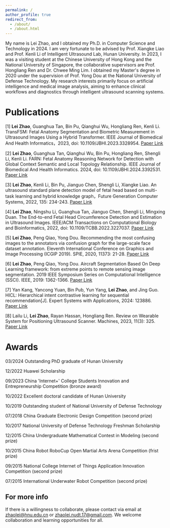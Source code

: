 ```yaml
---
permalink: /
author_profile: true
redirect_from: 
  - /about/
  - /about.html
---
```



My name is Lei Zhao, and I obtained my Ph.D. in Computer Science and Technology in 2024. I am very fortunate to be advised by Prof. Xiangke Liao and Prof. Kenli Li of Intelligent Ultrasound Lab, Hunan University. In 2023, I was a visiting student at the Chinese University of Hong Kong and the National University of Singapore, the collaborative supervisors are Prof. Hongliang Ren and Dr. Chwee Ming Lim. I obtained my Master's degree in 2020 under the supervision of Prof. Yong Dou at the National University of Defense Technology. My research interests primarily focus on artificial intelligence and medical image analysis, aiming to enhance clinical workflows and diagnostics through intelligent ultrasound scanning systems.


Publications
======
[1] **Lei Zhao**, Guanghua Tan, Bin Pu, Qianghui Wu, Hongliang Ren, Kenli Li. TransFSM: Fetal Anatomy Segmentation and Biometric Measurement in Ultrasound Images Using a Hybrid Transformer. IEEE Journal of Biomedical And Health Informatics，2023, doi: 10.1109/JBHI.2023.3328954. [Paper Link](https://ieeexplore.ieee.org/abstract/document/10310100)

[2] **Lei Zhao**, Guanghua Tan, Qianghui Wu, Bin Pu, Hongliang Ren, Shengli Li, Kenli Li. FARN: Fetal Anatomy Reasoning Network for Detection with Global Context Semantic and Local Topology Relationship. IEEE Journal of Biomedical And Health Informatics. 2024, doi: 10.1109/JBHI.2024.3392531. [Paper Link](https://ieeexplore.ieee.org/abstract/document/10506586)

[3] **Lei Zhao**, Kenli Li, Bin Pu, Jianguo Chen, Shengli Li, Xiangke Liao. An ultrasound standard plane detection model of fetal head based on multi-task learning and hybrid knowledge graph，Future Generation Computer Systems, 2022, 135: 234-243. [Paper Link](https://www.sciencedirect.com/science/article/pii/S0167739X22001340)

[4] **Lei Zhao**, Ningshu Li, Guanghua Tan, Jianguo Chen, Shengli Li, Mingxing Duan. The End-to-end Fetal Head Circumference Detection and Estimation in Ultrasound Images. IEEE/ACM Transactions on Computational Biology and Bioinformatics, 2022, doi: 10.1109/TCBB.2022.3227037. [Paper Link](https://ieeexplore.ieee.org/abstract/document/9971775)

[5] **Lei Zhao**, Peng Qiao, Yong Dou. Recommending the most confusing images to the annotators via confusion graph for the large-scale face dataset annotation. Eleventh International Conference on Graphics and Image Processing (ICGIP 2019). SPIE, 2020, 11373: 21-28. [Paper Link](https://ui.adsabs.harvard.edu/abs/2020SPIE11373E..04Z/abstract)

[6] **Lei Zhao**, Peng Qiao, Yong Dou. Aircraft Segmentation Based On Deep Learning framework: from extreme points to remote sensing image segmentation. 2019 IEEE Symposium Series on Computational Intelligence (SSCI). IEEE, 2019: 1362-1366. [Paper Link](https://ieeexplore.ieee.org/abstract/document/9002656)

[7] Yan Kang, Yancong Yuan, Bin Pub, Yun Yang, **Lei Zhao**, and Jing Guo. HICL: Hierarchical intent contrastive learning for sequential recommendation[J]. Expert Systems with Applications, 2024: 123886. [Paper Link](https://www.sciencedirect.com/science/article/pii/S0957417424007528)

[8] Lailu Li, **Lei Zhao**, Rayan Hassan, Hongliang Ren. Review on Wearable System for Positioning Ultrasound Scanner. Machines, 2023, 11(3): 325. [Paper Link](https://www.mdpi.com/2075-1702/11/3/325)


Awards
======
03/2024 Outstanding PhD graduate of Hunan University

12/2022 Huawei Scholarship

09/2023 China 'Internet+' College Students Innovation and Entrepreneurship Competition (bronze award)

10/2022 Excellent doctoral candidate of Hunan University

10/2019 Outstanding student of National University of Defense Technology

07/2018 China Graduate Electronic Design Competition (second prize)

10/2017 National University of Defense Technology Freshman Scholarship

12/2015 China Undergraduate Mathematical Contest in Modeling (second prize)

10/2015 China Robot RoboCup Open Martial Arts Arena Competition (frist prize)

09/2015 National College Internet of Things Application Innovation Competition (second prize)

07/2015 International Underwater Robot Competition (second prize)


For more info
------
If there is a willingness to collaborate, please contact via email at [zhaolei@hnu.edu.cn](mailto:zhaolei@hnu.edu.cn) or [zhaolei.nudt.17@gmail.com](mailto:zhaolei.nudt.17@gmail.com). We welcome collaboration and learning opportunities for all.
